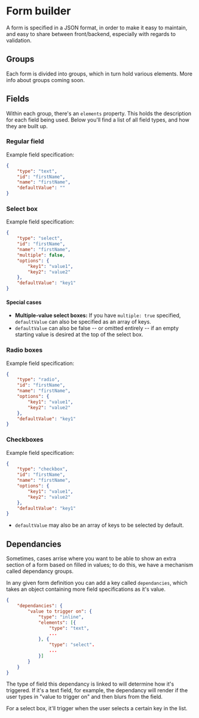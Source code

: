 # Form builder

A form is specified in a JSON format, in order to make it easy to maintain, and
easy to share between front/backend, especially with regards to validation.

## Groups

Each form is divided into groups, which in turn hold various elements. More info
about groups coming soon.

## Fields

Within each group, there's an `elements` property. This holds the description
for each field being used. Below you'll find a list of all field types, and how
they are built up.

### Regular field

Example field specification:

```json
{
	"type": "text",
	"id": "firstName",
	"name": "firstName",
	"defaultValue": ""
}
```

### Select box

Example field specification:

```json
{
	"type": "select",
	"id": "firstName",
	"name": "firstName",
	"multiple": false,
	"options": {
		"key1": "value1",
		"key2": "value2"
	},
	"defaultValue": "key1"
}
```

#### Special cases

- **Multiple-value select boxes:** If you have `multiple: true` specified,
	`defaultValue` can also be specified as an array of keys.
- `defaultValue` can also be false -- or omitted entirely -- if an empty
	starting value is desired at the top of the select box.

### Radio boxes

Example field specification:

```json
{
	"type": "radio",
	"id": "firstName",
	"name": "firstName",
	"options": {
		"key1": "value1",
		"key2": "value2"
	},
	"defaultValue": "key1"
}
```

### Checkboxes

Example field specification:

```json
{
	"type": "checkbox",
	"id": "firstName",
	"name": "firstName",
	"options": {
		"key1": "value1",
		"key2": "value2"
	},
	"defaultValue": "key1"
}
```

- `defaultValue` may also be an array of keys to be selected by default.

## Dependancies

Sometimes, cases arrise where you want to be able to show an extra section of a
form based on filled in values; to do this, we have a mechanism called
dependancy groups.

In any given form definition you can add a key called `dependancies`, which
takes an object containing more field specifications as it's value.

```json
{
	"dependancies": {
		"value to trigger on": {
			"type": "inline",
			"elements": [{
				"type": "text",
				...
			}, {
				"type": "select".
				...
			}]
		}
	}
}
```

The type of field this dependancy is linked to will determine how it's
triggered. If it's a text field, for example, the dependancy will render if the
user types in "value to trigger on" and then blurs from the field.

For a select box, it'll trigger when the user selects a certain key in the list.

